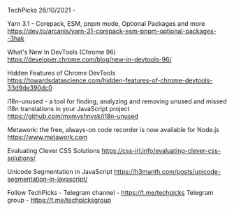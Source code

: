 TechPicks 26/10/2021 -

Yarn 3.1 - Corepack, ESM, pnpm mode, Optional Packages and more
https://dev.to/arcanis/yarn-31-corepack-esm-pnpm-optional-packages--3hak

What's New In DevTools (Chrome 96)
https://developer.chrome.com/blog/new-in-devtools-96/

Hidden Features of Chrome DevTools
https://towardsdatascience.com/hidden-features-of-chrome-devtools-33d9de390dc0

i18n-unused - a tool for finding, analyzing and removing unused and missed i18n translations in your JavaScript project
https://github.com/mxmvshnvsk/i18n-unused

Metawork: the free, always-on code recorder is now available for Node.js
https://www.metawork.com

Evaluating Clever CSS Solutions
https://css-irl.info/evaluating-clever-css-solutions/

Unicode Segmentation in JavaScript
https://h3manth.com/posts/unicode-segmentation-in-javascript/

Follow TechPicks -
Telegram channel - https://t.me/techpicks
Telegram group - https://t.me/techpicksgroup